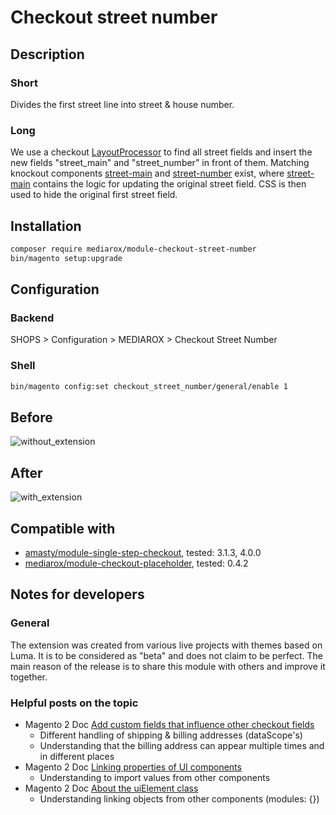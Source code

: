 # Checkout street number

## Description
### Short
Divides the first street line into street & house number.
### Long
We use a checkout [LayoutProcessor](https://devdocs.magento.com/guides/v2.4/howdoi/checkout/checkout_custom_checkbox.html) to find all street fields and insert the new fields "street_main" and "street_number" in front of them. 
Matching knockout components [street-main](https://github.com/mediarox/module-checkout-street-number/blob/main/view/frontend/web/js/form/element/street-main.js) and [street-number](https://github.com/mediarox/module-checkout-street-number/blob/main/view/frontend/web/js/form/element/street-number.js) exist, where [street-main](https://github.com/mediarox/module-checkout-street-number/blob/main/view/frontend/web/js/form/element/street-main.js) contains the logic for updating the original street field.
CSS is then used to hide the original first street field.

## Installation
```bash
composer require mediarox/module-checkout-street-number
bin/magento setup:upgrade
```

## Configuration

### Backend
SHOPS > Configuration > MEDIAROX > Checkout Street Number

### Shell
```bash
bin/magento config:set checkout_street_number/general/enable 1
```

## Before
![without_extension](https://user-images.githubusercontent.com/32567473/167380501-85011930-86fe-4a73-a86c-9567c9c92cd2.png)

## After
![with_extension](https://user-images.githubusercontent.com/32567473/167380518-b9fd92a0-6074-48a9-8ae9-ed9f5f36100a.png)

## Compatible with

* [amasty/module-single-step-checkout](https://amasty.com/one-step-checkout-for-magento-2.html), tested: 3.1.3, 4.0.0
* [mediarox/module-checkout-placeholder](https://github.com/mediarox/module-checkout-placeholder), tested: 0.4.2

## Notes for developers
### General
The extension was created from various live projects with themes based on Luma. It is to be considered as "beta" and does not claim to be perfect. The main reason of the release is to share this module with others and improve it together.
### Helpful posts on the topic
* Magento 2 Doc [Add custom fields that influence other checkout fields](https://devdocs.magento.com/guides/v2.4/howdoi/checkout/checkout_custom_checkbox.html)
  * Different handling of shipping & billing addresses (dataScope's)
  * Understanding that the billing address can appear multiple times and in different places
* Magento 2 Doc [Linking properties of UI components](https://devdocs.magento.com/guides/v2.4/ui_comp_guide/concepts/ui_comp_linking_concept.html)
  * Understanding to import values from other components
* Magento 2 Doc [About the uiElement class](https://devdocs.magento.com/guides/v2.4/ui_comp_guide/concepts/ui_comp_uielement_concept.html)
  * Understanding linking objects from other components (modules: {})